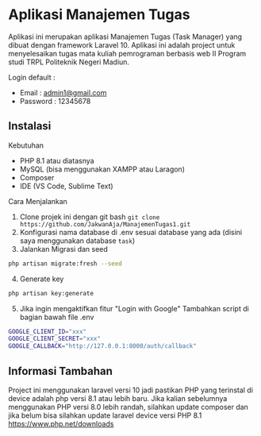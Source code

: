 # Aplikasi Manajemen Tugas

Aplikasi ini merupakan aplikasi Manajemen Tugas (Task Manager) yang dibuat dengan framework Laravel 10. Aplikasi ini adalah project untuk menyelesaikan tugas mata kuliah pemrograman berbasis web II Program studi TRPL Politeknik Negeri Madiun.

Login default : 
- Email : admin1@gmail.com
- Password : 12345678
  
## Instalasi 
Kebutuhan
- PHP 8.1 atau diatasnya
- MySQL (bisa menggunakan XAMPP atau Laragon)
- Composer
- IDE (VS Code, Sublime Text)

Cara Menjalankan 
1. Clone projek ini dengan git bash ```git clone https://github.com/JakwanAja/ManajemenTugas1.git```
2. Konfigurasi nama database di .env sesuai database yang ada (disini saya menggunakan database ```task```)
3. Jalankan Migrasi dan seed
```sh
php artisan migrate:fresh --seed
```
4. Generate key
```sh
php artisan key:generate
```
5. Jika ingin mengaktifkan fitur "Login with Google" Tambahkan script di bagian bawah file .env
```sh
GOOGLE_CLIENT_ID="xxx"
GOOGLE_CLIENT_SECRET="xxx"
GOOGLE_CALLBACK="http://127.0.0.1:8000/auth/callback"
```
## Informasi Tambahan 
Project ini menggunakan laravel versi 10 jadi pastikan PHP yang terinstal di device adalah php versi 8.1 atau lebih baru. Jika kalian sebelumnya menggunakan PHP versi 8.0 lebih randah, silahkan update composer dan jika belum bisa silahkan update laravel device versi PHP 8.1 https://www.php.net/downloads






